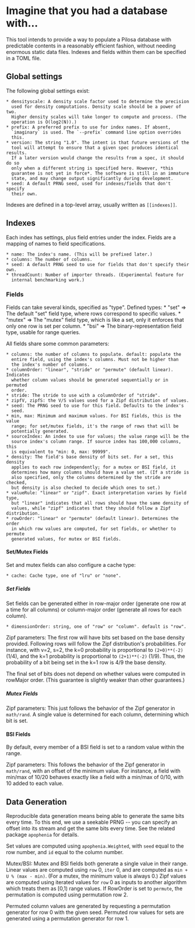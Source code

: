 # Imagine that you had a database with...

This tool intends to provide a way to populate a Pilosa database with
predictable contents in a reasonably efficient fashion, without needing
enormous static data files. Indexes and fields within them can be specified
in a TOML file.

## Global settings

The following global settings exist:

    * densityscale: A density scale factor used to determine the precision
      used for density computations. Density scale should be a power of two.
      Higher density scales will take longer to compute and process. (The
      operation is O(log2(N)).)
    * prefix: A preferred prefix to use for index names. If absent,
      `imaginary` is used. The `--prefix` command line option overrides
      this.
    * version: The string "1.0". The intent is that future versions of the
      tool will attempt to ensure that a given spec produces identical results.
      If a later version would change the results from a spec, it should do so
      only when a different string is specified here. However, *this
      guarantee is not yet in force*. The software is still in an immature
      state, and may change output significantly during development.
    * seed: A default PRNG seed, used for indexes/fields that don't specify
      their own.

Indexes are defined in a top-level array, usually written as `[[indexes]]`.

## Indexes

Each index has settings, plus field entries under the index. Fields are
a mapping of names to field specifications.

    * name: The index's name. (This will be prefixed later.)
    * columns: The number of columns.
    * seed: A default PRNG seed to use for fields that don't specify their own.
    * threadCount: Number of importer threads. (Experimental feature for
      internal benchmarking work.)

### Fields

Fields can take several kinds, specified as "type". Defined types:
    * "set" => The default "set" field type, where rows correspond to specific
      values.
    * "mutex" => The "mutex" field type, which is like a set, only it enforces
      that only one row is set per column.
    * "bsi" => The binary-representation field type, usable for range queries.

All fields share some common parameters:

    * columns: the number of columns to populate. default: populate the
      entire field, using the index's columns. Must not be higher than
      the index's number of columns.
    * columnOrder: "linear", "stride" or "permute" (default linear). Indicates
      whether column values should be generated sequentially or in permuted
      order.
    * stride: The stride to use with a columnOrder of "stride".
    * zipfV, zipfS: the V/S values used for a Zipf distribution of values.
    * seed: The PRNG seed to use for this field. Defaults to the index's
      seed.
    * min, max: Minimum and maximum values. For BSI fields, this is the value
      range; for set/mutex fields, it's the range of rows that will be
      potentially generated.
    * sourceIndex: An index to use for values; the value range will be the
      source index's column range. If source index has 100,000 columns, this
      is equivalent to "min: 0, max: 99999".
    * density: The field's base density of bits set. For a set, this density
      applies to each row independently; for a mutex or BSI field, it
      determines how many columns should have a value set. (If a stride is
      also specified, only the columns determined by the stride are checked,
      but density is also checked to decide which ones to set.)
    * valueRule: "linear" or "zipf". Exact interpretation varies by field type,
      but "linear" indicates that all rows should have the same density of
      values, while "zipf" indicates that they should follow a Zipf distribution.
    * rowOrder: "linear" or "permute" (default linear). Determines the order
      in which row values are computed, for set fields, or whether to permute
      generated values, for mutex or BSI fields.

#### Set/Mutex Fields

Set and mutex fields can also configure a cache type:

    * cache: Cache type, one of "lru" or "none".

##### Set Fields

Set fields can be generated either in row-major order (generate one row at
a time for all columns) or column-major order (generate all rows for each
column).

    * dimensionOrder: string, one of "row" or "column". default is "row".

Zipf parameters: The first row will have bits set based on the base density
provided. Following rows will follow the Zipf distribution's probabilities.
For instance, with v=2, s=2, the k=0 probability is proportional to
`(2+0)**(-2)` (1/4), and the k=1 probability is proportional to
`(2+1)**(-2)` (1/9). Thus, the probability of a bit being set in the k=1 row is
4/9 the base density.

The final set of bits does not depend on whether values were computed in
rowMajor order. (This guarantee is slightly weaker than other guarantees.)

##### Mutex Fields

Zipf parameters: This just follows the behavior of the Zipf generator in
`math/rand`. A single value is determined for each column, determining which
bit is set.

#### BSI Fields

By default, every member of a BSI field is set to a random value within the
range.

Zipf parameters: This follows the behavior of the Zipf generator in `math/rand`,
with an offset of the minimum value. For instance, a field with min/max of
10/20 behaves exactly like a field with a min/max of 0/10, with 10 added to
each value.

## Data Generation

Reproducible data generation means being able to generate the same bits every
time. To this end, we use a seekable PRNG -- you can specify an offset into
its stream and get the same bits every time. See the related package
`apophenia` for details.

Set values are computed using `apophenia.Weighted`, with `seed` equal to the
row number, and `id` equal to the column number.

Mutex/BSI: Mutex and BSI fields both generate a single value in their range.
Linear values are computed using `row` 0, `iter` 0, and are computed as
`min + U % (max - min)`. (For a mutex, the minimum value is always 0.) Zipf
values are computed using iterated values for `row` 0 as inputs to another
algorithm which treats them as [0,1) range values. If RowOrder is set to
`permute`, the permutation is computed using permutation row 2.

Permuted column values are generated by requesting a permutation generator for
row 0 with the given seed. Permuted row values for sets are generated using
a permutation generator for row 1.
